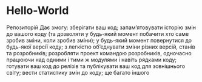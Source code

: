 # Hello-World
Репозиторій Дає змогу: зберігати ваш код; запам’ятовувати історію змін до вашого коду (та дозволяти у будь-який момент побачити хто саме зробив зміни, коли зробив зміни); у будь-який момент повернутися до будь-якої версії коду; з легкістю об’єднувати зміни різних версій, станів та розробників; розробляти проект командою розробників, одночасно працюючи над одними і тими ж модулями і навіть рядками коду; готувати ваш код до релізів та публікувати ваш код для зовнішнього світу; вести статистику змін до коду; ще багато іншого
